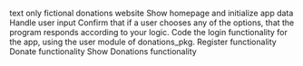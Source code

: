  text only fictional donations website
 Show homepage and initialize app data
 Handle user input
 Confirm that if a user chooses any of the options, that the program responds according to your logic.
Code the login functionality for the app, using the user module of donations_pkg.
Register functionality
Donate functionality
Show Donations functionality
